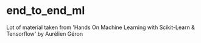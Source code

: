 # end_to_end_ml

Lot of material taken from 'Hands On Machine Learning with Scikit-Learn &amp; Tensorflow' by Aurélien Géron
